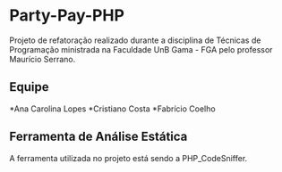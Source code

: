 # Party-Pay-PHP
Projeto de refatoração realizado durante a disciplina de Técnicas de Programação 
ministrada na Faculdade UnB Gama - FGA pelo professor Maurício Serrano.

## Equipe
*Ana Carolina Lopes
*Cristiano Costa
*Fabrício Coelho

## Ferramenta de Análise Estática
A ferramenta utilizada no projeto está sendo a PHP_CodeSniffer.

